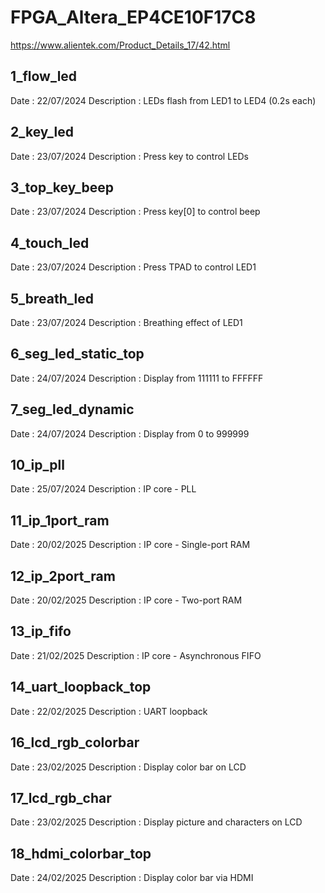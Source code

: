 # FPGA_Altera_EP4CE10F17C8

https://www.alientek.com/Product_Details_17/42.html

## 1_flow_led
Date		: 22/07/2024
Description	: LEDs flash from LED1 to LED4 (0.2s each)

## 2_key_led
Date		: 23/07/2024
Description	: Press key to control LEDs

## 3_top_key_beep
Date		: 23/07/2024
Description	: Press key[0] to control beep

## 4_touch_led
Date		: 23/07/2024
Description	: Press TPAD to control LED1

## 5_breath_led
Date		: 23/07/2024
Description	: Breathing effect of LED1

## 6_seg_led_static_top
Date		: 24/07/2024
Description	: Display from 111111 to FFFFFF

## 7_seg_led_dynamic
Date		: 24/07/2024
Description	: Display from 0 to 999999

## 10_ip_pll
Date		: 25/07/2024
Description	: IP core - PLL

## 11_ip_1port_ram
Date		: 20/02/2025
Description	: IP core - Single-port RAM

## 12_ip_2port_ram
Date		: 20/02/2025
Description	: IP core - Two-port RAM

## 13_ip_fifo
Date		: 21/02/2025
Description	: IP core - Asynchronous FIFO

## 14_uart_loopback_top
Date		: 22/02/2025
Description	: UART loopback

## 16_lcd_rgb_colorbar
Date		: 23/02/2025
Description	: Display color bar on LCD

## 17_lcd_rgb_char
Date		: 23/02/2025
Description	: Display picture and characters on LCD

## 18_hdmi_colorbar_top
Date		: 24/02/2025
Description	: Display color bar via HDMI

